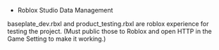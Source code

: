 - Roblox Studio Data Management 

baseplate_dev.rbxl and product_testing.rbxl are roblox experience for testing the project.
(Must public those to Roblox and open HTTP in the Game Setting to make it working.)
